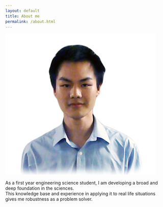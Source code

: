 ```yaml
---
layout: default
title: About me
permalink: /about.html
---
```

<div class="side">
	<img src="self.jpg">
</div>

As a first year engineering science student, I am developing a broad and deep foundation in the sciences.  
This knowledge base and experience in applying it to real life situations gives me robustness as a problem solver.  
<br>
<br>
<br>
<br>
<br>
<br>
<br>
<br>
<br>
<br>
<br>
<br>
<br>
<br>
<br>
<br>
<br>
<br>
<br>
<br>
<br>
